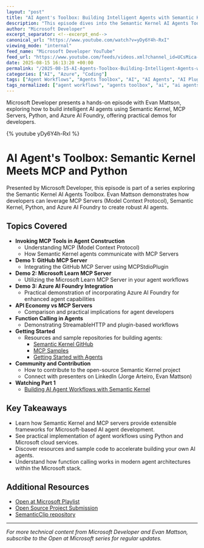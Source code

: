 ```yaml
---
layout: "post"
title: "AI Agent's Toolbox: Building Intelligent Agents with Semantic Kernel, MCP Servers, and Python"
description: "This episode dives into the Semantic Kernel AI Agents Toolbox, demonstrating how to build advanced AI agents using MCP Servers (Model Context Protocol), Semantic Kernel, and Python. Evan Mattson walks through practical demos of MCP tool invocation, integrating the GitHub and Microsoft Learn MCP Servers, and leveraging Azure AI Foundry for agent development. The session includes real-world workflows, showcases plugin architecture, and guides developers on extending agent capabilities within the Microsoft ecosystem."
author: "Microsoft Developer"
excerpt_separator: <!--excerpt_end-->
canonical_url: "https://www.youtube.com/watch?v=yDy6Y4h-RxI"
viewing_mode: "internal"
feed_name: "Microsoft Developer YouTube"
feed_url: "https://www.youtube.com/feeds/videos.xml?channel_id=UCsMica-v34Irf9KVTh6xx-g"
date: 2025-08-15 16:13:20 +00:00
permalink: "/2025-08-15-AI-Agents-Toolbox-Building-Intelligent-Agents-with-Semantic-Kernel-MCP-Servers-and-Python.html"
categories: ["AI", "Azure", "Coding"]
tags: ["Agent Workflows", "Agents Toolbox", "AI", "AI Agents", "AI Plugin Development", "API Economy", "Azure", "Azure AI Foundry", "Cloud Computing", "Coding", "Dev", "Development", "Function Calling", "GitHub MCP Server", "MCP", "MCPStdioPlugin", "Microsoft", "Microsoft Cloud", "Microsoft Learn", "Microsoft Learn MCP Server", "Open Source", "Plugin Architecture", "Python", "Semantic Kernel", "StreamableHTTP", "Tech", "Technology", "Videos"]
tags_normalized: ["agent workflows", "agents toolbox", "ai", "ai agents", "ai plugin development", "api economy", "azure", "azure ai foundry", "cloud computing", "coding", "dev", "development", "function calling", "github mcp server", "mcp", "mcpstdioplugin", "microsoft", "microsoft cloud", "microsoft learn", "microsoft learn mcp server", "open source", "plugin architecture", "python", "semantic kernel", "streamablehttp", "tech", "technology", "videos"]
---
```


Microsoft Developer presents a hands-on episode with Evan Mattson, exploring how to build intelligent AI agents using Semantic Kernel, MCP Servers, Python, and Azure AI Foundry, offering practical demos for developers.<!--excerpt_end-->

{% youtube yDy6Y4h-RxI %}

# AI Agent's Toolbox: Semantic Kernel Meets MCP and Python

Presented by Microsoft Developer, this episode is part of a series exploring the Semantic Kernel AI Agents Toolbox. Evan Mattson demonstrates how developers can leverage MCP Servers (Model Context Protocol), Semantic Kernel, Python, and Azure AI Foundry to create robust AI agents.

## Topics Covered

- **Invoking MCP Tools in Agent Construction**
  - Understanding MCP (Model Context Protocol)
  - How Semantic Kernel agents communicate with MCP Servers
- **Demo 1: GitHub MCP Server**
  - Integrating the GitHub MCP Server using MCPStdioPlugin
- **Demo 2: Microsoft Learn MCP Server**
  - Utilizing the Microsoft Learn MCP Server in your agent workflows
- **Demo 3: Azure AI Foundry Integration**
  - Practical demonstration of incorporating Azure AI Foundry for enhanced agent capabilities
- **API Economy vs MCP Servers**
  - Comparison and practical implications for agent developers
- **Function Calling in Agents**
  - Demonstrating StreamableHTTP and plugin-based workflows
- **Getting Started**
  - Resources and sample repositories for building agents:
    - [Semantic Kernel GitHub](https://github.com/microsoft/semantic-kernel)
    - [MCP Samples](https://github.com/microsoft/semantic-kernel/tree/main/python/samples/concepts/mcp)
    - [Getting Started with Agents](https://github.com/microsoft/semantic-kernel/tree/main/python/samples/getting_started_with_agents/azure_ai_agent)
- **Community and Contribution**
  - How to contribute to the open-source Semantic Kernel project
  - Connect with presenters on LinkedIn (Jorge Arteiro, Evan Mattson)
- **Watching Part 1**
  - [Building AI Agent Workflows with Semantic Kernel](https://youtu.be/3JFKwerYj04)

## Key Takeaways

- Learn how Semantic Kernel and MCP servers provide extensible frameworks for Microsoft-based AI agent development.
- See practical implementation of agent workflows using Python and Microsoft cloud services.
- Discover resources and sample code to accelerate building your own AI agents.
- Understand how function calling works in modern agent architectures within the Microsoft stack.

## Additional Resources

- [Open at Microsoft Playlist](https://aka.ms/OpenAtMicrosoftPlaylist)
- [Open Source Project Submission](https://aka.ms/OpenAtMsCFP)
- [SemanticClip repository](https://github.com/vicperdana/SemantiClip)

---

*For more technical content from Microsoft Developer and Evan Mattson, subscribe to the Open at Microsoft series for regular updates.*
